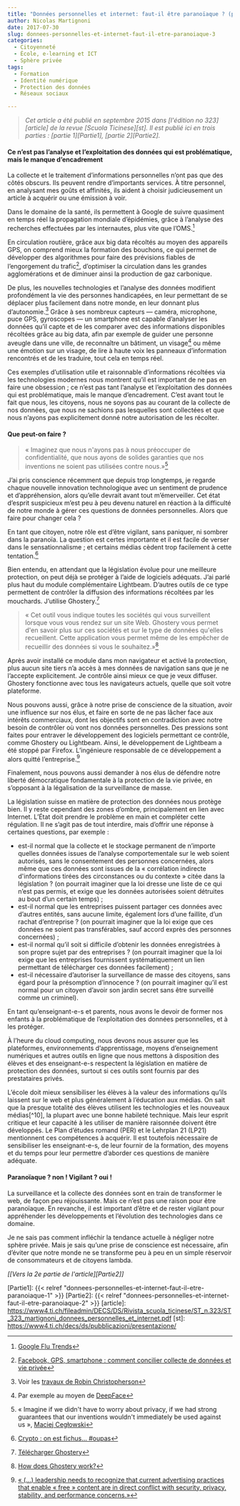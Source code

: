 ```yaml
---
title: "Données personnelles et internet: faut-il être paranoïaque ? (partie 3/3)"
author: Nicolas Martignoni
date: 2017-07-30
slug: donnees-personnelles-et-internet-faut-il-etre-paranoiaque-3
categories:
  - Citoyenneté
  - École, e-learning et ICT
  - Sphère privée
tags:
  - Formation
  - Identité numérique
  - Protection des données
  - Réseaux sociaux

---
```


> *Cet article a été publié en septembre 2015 dans [l'édition no 323][article] de la revue [Scuola Ticinese][st]. Il est publié ici en trois parties : [partie 1][Partie1], [partie 2][Partie2].*

#### Ce n’est pas l’analyse et l’exploitation des données qui est problématique, mais le manque d’encadrement

La collecte et le traitement d’informations personnelles n’ont pas que des côtés obscurs. Ils peuvent rendre d’importants services. À titre personnel, en analysant mes goûts et affinités, ils aident à choisir judicieusement un article à acquérir ou une émission à voir.

Dans le domaine de la santé, ils permettent à Google de suivre quasiment en temps réel la propagation mondiale d’épidémies, grâce à l’analyse des recherches effectuées par les internautes, plus vite que l’OMS.[^1]

<!--more-->
En circulation routière, grâce aux big data récoltés au moyen des appareils GPS, on comprend mieux la formation des bouchons, ce qui permet de développer des algorithmes pour faire des prévisions fiables de l’engorgement du trafic[^2], d’optimiser la circulation dans les grandes agglomérations et de diminuer ainsi la production de gaz carbonique.

De plus, les nouvelles technologies et l’analyse des données modifient profondément la vie des personnes handicapées, en leur permettant de se déplacer plus facilement dans notre monde, en leur donnant plus d’autonomie.[^3] Grâce à ses nombreux capteurs — caméra, microphone, puce GPS, gyroscopes — un smartphone est capable d’analyser les données qu’il capte et de les comparer avec des informations disponibles récoltées grâce au big data, afin par exemple de guider une personne aveugle dans une ville, de reconnaître un bâtiment, un visage[^4] ou même une émotion sur un visage, de lire à haute voix les panneaux d’information rencontrés et de les traduire, tout cela en temps réel.

Ces exemples d’utilisation utile et raisonnable d’informations récoltées via les technologies modernes nous montrent qu’il est important de ne pas en faire une obsession ; ce n’est pas tant l’analyse et l’exploitation des données qui est problématique, mais le manque d’encadrement. C’est avant tout le fait que nous, les citoyens, nous ne soyons pas au courant de la collecte de nos données, que nous ne sachions pas lesquelles sont collectées et que nous n’ayons pas explicitement donné notre autorisation de les récolter.

#### Que peut-on faire ?

> « Imaginez que nous n'ayons pas à nous préoccuper de confidentialité, que nous ayons de solides garanties que nos inventions ne soient pas utilisées contre nous.»[^5]

J’ai pris conscience récemment que depuis trop longtemps, je regarde chaque nouvelle innovation technologique avec un sentiment de prudence et d’appréhension, alors qu’elle devrait avant tout m’émerveiller. Cet état d’esprit suspicieux m’est peu à peu devenu naturel en réaction à la difficulté de notre monde à gérer ces questions de données personnelles. Alors que faire pour changer cela ?

En tant que citoyen, notre rôle est d’être vigilant, sans paniquer, ni sombrer dans la paranoïa. La question est certes importante et il est facile de verser dans le sensationnalisme ; et certains médias cèdent trop facilement à cette tentation.[^6]

Bien entendu, en attendant que la législation évolue pour une meilleure protection, on peut déjà se protéger à l’aide de logiciels adéquats. J’ai parlé plus haut du module complémentaire Lightbeam. D’autres outils de ce type permettent de contrôler la diffusion des informations récoltées par les mouchards. J’utilise Ghostery.[^7]

> « Cet outil vous indique toutes les sociétés qui vous surveillent lorsque vous vous rendez sur un site Web. Ghostery vous permet d'en savoir plus sur ces sociétés et sur le type de données qu'elles recueillent. Cette application vous permet même de les empêcher de recueillir des données si vous le souhaitez.»[^8]

Après avoir installé ce module dans mon navigateur et activé la protection, plus aucun site tiers n’a accès à mes données de navigation sans que je ne l’accepte explicitement. Je contrôle ainsi mieux ce que je veux diffuser. Ghostery fonctionne avec tous les navigateurs actuels, quelle que soit votre plateforme.

Nous pouvons aussi, grâce à notre prise de conscience de la situation, avoir une influence sur nos élus, et faire en sorte de ne pas lâcher face aux intérêts commerciaux, dont les objectifs sont en contradiction avec notre besoin de contrôler où vont nos données personnelles. Des pressions sont faites pour entraver le développement des logiciels permettant ce contrôle, comme Ghostery ou Lightbeam. Ainsi, le développement de Lightbeam a été stoppé par Firefox. L’ingénieure responsable de ce développement a alors quitté l’entreprise.[^9]

Finalement, nous pouvons aussi demander à nos élus de défendre notre liberté démocratique fondamentale à la protection de la vie privée, en s’opposant à la légalisation de la surveillance de masse.

La législation suisse en matière de protection des données nous protège bien. Il y reste cependant des zones d’ombre, principalement en lien avec Internet. L’État doit prendre le problème en main et compléter cette régulation. Il ne s’agit pas de tout interdire, mais d’offrir une réponse à certaines questions, par exemple :

  * est-il normal que la collecte et le stockage permanent de n’importe quelles données issues de l’analyse comportementale sur le web soient autorisés, sans le consentement des personnes concernées, alors même que ces données sont issues de la « corrélation indirecte d'informations tirées des circonstances ou du contexte » citée dans la législation ? (on pourrait imaginer que la loi dresse une liste de ce qui n’est pas permis, et exige que les données autorisées soient détruites au bout d’un certain temps) ;
  * est-il normal que les entreprises puissent partager ces données avec d’autres entités, sans aucune limite, également lors d’une faillite, d’un rachat d’entreprise ? (on pourrait imaginer que la loi exige que ces données ne soient pas transférables, sauf accord exprès des personnes concernées) ;
  * est-il normal qu’il soit si difficile d’obtenir les données enregistrées à son propre sujet par des entreprises ? (on pourrait imaginer que la loi exige que les entreprises fournissent systématiquement un lien permettant de télécharger ces données facilement) ;
  * est-il nécessaire d’autoriser la surveillance de masse des citoyens, sans égard pour la présomption d’innocence ? (on pourrait imaginer qu’il est normal pour un citoyen d’avoir son jardin secret sans être surveillé comme un criminel).

En tant qu’enseignant-e-s et parents, nous avons le devoir de former nos enfants à la problématique de l’exploitation des données personnelles, et à les protéger.

À l’heure du cloud computing, nous devons nous assurer que les plateformes, environnements d’apprentissage, moyens d’enseignement numériques et autres outils en ligne que nous mettons à disposition des élèves et des enseignant-e-s respectent la législation en matière de protection des données, surtout si ces outils sont fournis par des prestataires privés.

L’école doit mieux sensibiliser les élèves à la valeur des informations qu’ils laissent sur le web et plus généralement à l’éducation aux médias. On sait que la presque totalité des élèves utilisent les technologies et les nouveaux médias[^10], la plupart avec une bonne habileté technique. Mais leur esprit critique et leur capacité à les utiliser de manière raisonnée doivent être développés. Le Plan d’études romand (PER) et le Lehrplan 21 (LP21) mentionnent ces compétences à acquérir. Il est toutefois nécessaire de sensibiliser les enseignant-e-s, de leur fournir de la formation, des moyens et du temps pour leur permettre d’aborder ces questions de manière adéquate.

#### Paranoïaque ? non ! Vigilant ? oui !

La surveillance et la collecte des données sont en train de transformer le web, de façon peu réjouissante. Mais ce n’est pas une raison pour être paranoïaque. En revanche, il est important d’être et de rester vigilant pour appréhender les développements et l’évolution des technologies dans ce domaine.

Je ne sais pas comment infléchir la tendance actuelle à négliger notre sphère privée. Mais je sais qu’une prise de conscience est nécessaire, afin d’éviter que notre monde ne se transforme peu à peu en un simple réservoir de consommateurs et de citoyens lambda.

_[[Vers la 2e partie de l'article][Partie2]]_

  [Partie1]: {{< relref "donnees-personnelles-et-internet-faut-il-etre-paranoiaque-1" >}}
  [Partie2]: {{< relref "donnees-personnelles-et-internet-faut-il-etre-paranoiaque-2" >}}
  [article]: https://www4.ti.ch/fileadmin/DECS/DS/Rivista_scuola_ticinese/ST_n.323/ST_323_martignoni_donnees_personnelles_et_internet.pdf
  [st]: https://www4.ti.ch/decs/ds/pubblicazioni/presentazione/

  [^1]: [Google Flu Trends](https://www.google.org/flutrends/about/)
  [^2]: [Facebook, GPS, smartphone : comment concilier collecte de données et vie privée](http://www.lemonde.fr/technologies/article/2012/05/11/mobiles-facebook-gps-vos-donnees-valent-de-l-or_1699424_651865.html)
  [^3]: Voir les [travaux de Robin Christopherson](http://www.abilitynet.org.uk/robinchristopherson)
  [^4]: Par exemple au moyen de [DeepFace](https://research.facebook.com/publications/480567225376225/deepface-closing-the-gap-to-human-level-performance-in-face-verification/)
  [^5]: « Imagine if we didn't have to worry about privacy, if we had strong guarantees that our inventions wouldn't immediately be used against us », [Maciej Cegłowski](http://idlewords.com/bt14.htm)
  [^6]: [Crypto : on est fichus… #oupas](https://www.techn0polis.net/2015/01/03/crypto-on-est-fichus-oupas/)
  [^7]: [Télécharger Ghostery](https://www.ghostery.com)
  [^8]: [How does Ghostery work?](https://www.ghostery.com/fr/faqs/how-does-ghostery-work/)
  [^9]: [« (…) leadership needs to recognize that current advertising practices that enable « free » content are in direct conflict with security, privacy, stability, and performance concerns.»](http://monica-at-mozilla.blogspot.ch/2015/05/tracking-protection-for-firefox-at-web.html)
  [^9]: Daniel Süss, Gregor Waller. [Étude James 2014](https://www.zhaw.ch/de/psychologie/forschung/medienpsychologie/mediennutzung/james/#c51416)
